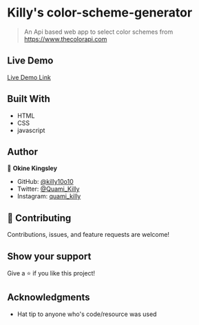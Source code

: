 # Killy's color-scheme-generator

> An Api based web app to select color schemes from https://www.thecolorapi.com

## Live Demo

[Live Demo Link](https://killy10o10.github.io/note-taker/)

## Built With

- HTML
- CSS
- javascript

## Author

👤 **Okine Kingsley**

- GitHub: [@killy10o10](https://github.com/killy10o10)
- Twitter: [@Quami_Killy](https://twitter.com/Quami_Killy)
- Instagram: [quami_killy](https://www.instagram.com/quami_killy/)

## 🤝 Contributing

Contributions, issues, and feature requests are welcome!

## Show your support

Give a ⭐️ if you like this project!

## Acknowledgments

- Hat tip to anyone who's code/resource was used
